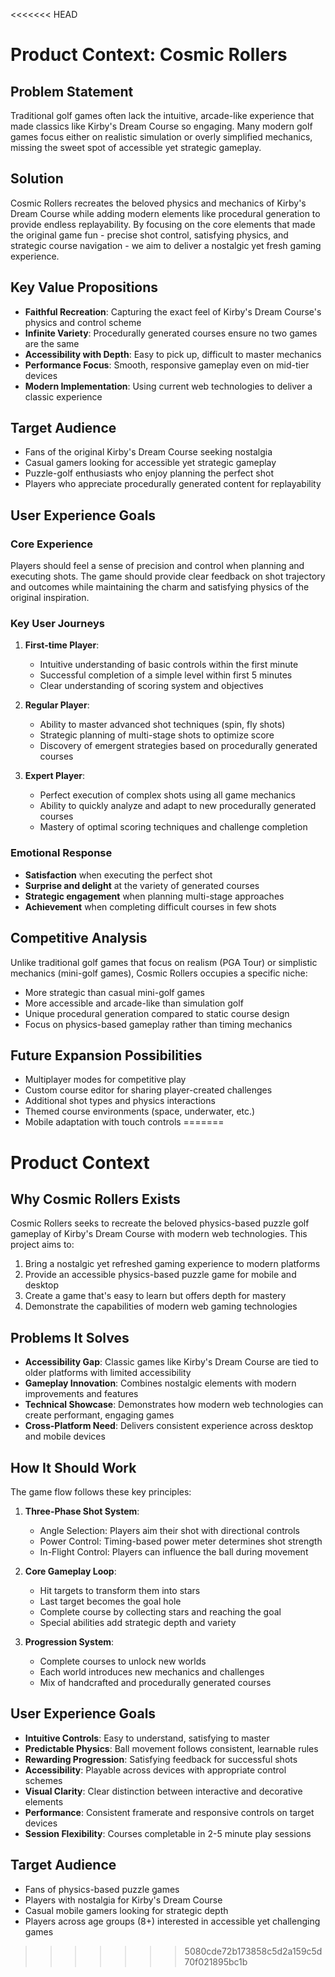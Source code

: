 <<<<<<< HEAD
# Product Context: Cosmic Rollers

## Problem Statement
Traditional golf games often lack the intuitive, arcade-like experience that made classics like Kirby's Dream Course so engaging. Many modern golf games focus either on realistic simulation or overly simplified mechanics, missing the sweet spot of accessible yet strategic gameplay.

## Solution
Cosmic Rollers recreates the beloved physics and mechanics of Kirby's Dream Course while adding modern elements like procedural generation to provide endless replayability. By focusing on the core elements that made the original game fun - precise shot control, satisfying physics, and strategic course navigation - we aim to deliver a nostalgic yet fresh gaming experience.

## Key Value Propositions
- **Faithful Recreation**: Capturing the exact feel of Kirby's Dream Course's physics and control scheme
- **Infinite Variety**: Procedurally generated courses ensure no two games are the same
- **Accessibility with Depth**: Easy to pick up, difficult to master mechanics
- **Performance Focus**: Smooth, responsive gameplay even on mid-tier devices
- **Modern Implementation**: Using current web technologies to deliver a classic experience

## Target Audience
- Fans of the original Kirby's Dream Course seeking nostalgia
- Casual gamers looking for accessible yet strategic gameplay
- Puzzle-golf enthusiasts who enjoy planning the perfect shot
- Players who appreciate procedurally generated content for replayability

## User Experience Goals

### Core Experience
Players should feel a sense of precision and control when planning and executing shots. The game should provide clear feedback on shot trajectory and outcomes while maintaining the charm and satisfying physics of the original inspiration.

### Key User Journeys
1. **First-time Player**:
   - Intuitive understanding of basic controls within the first minute
   - Successful completion of a simple level within first 5 minutes
   - Clear understanding of scoring system and objectives

2. **Regular Player**:
   - Ability to master advanced shot techniques (spin, fly shots)
   - Strategic planning of multi-stage shots to optimize score
   - Discovery of emergent strategies based on procedurally generated courses

3. **Expert Player**:
   - Perfect execution of complex shots using all game mechanics
   - Ability to quickly analyze and adapt to new procedurally generated courses
   - Mastery of optimal scoring techniques and challenge completion

### Emotional Response
- **Satisfaction** when executing the perfect shot
- **Surprise and delight** at the variety of generated courses
- **Strategic engagement** when planning multi-stage approaches
- **Achievement** when completing difficult courses in few shots

## Competitive Analysis
Unlike traditional golf games that focus on realism (PGA Tour) or simplistic mechanics (mini-golf games), Cosmic Rollers occupies a specific niche:

- More strategic than casual mini-golf games
- More accessible and arcade-like than simulation golf
- Unique procedural generation compared to static course design
- Focus on physics-based gameplay rather than timing mechanics

## Future Expansion Possibilities
- Multiplayer modes for competitive play
- Custom course editor for sharing player-created challenges
- Additional shot types and physics interactions
- Themed course environments (space, underwater, etc.)
- Mobile adaptation with touch controls 
=======
# Product Context

## Why Cosmic Rollers Exists
Cosmic Rollers seeks to recreate the beloved physics-based puzzle golf gameplay of Kirby's Dream Course with modern web technologies. This project aims to:

1. Bring a nostalgic yet refreshed gaming experience to modern platforms
2. Provide an accessible physics-based puzzle game for mobile and desktop 
3. Create a game that's easy to learn but offers depth for mastery
4. Demonstrate the capabilities of modern web gaming technologies

## Problems It Solves
- **Accessibility Gap**: Classic games like Kirby's Dream Course are tied to older platforms with limited accessibility
- **Gameplay Innovation**: Combines nostalgic elements with modern improvements and features
- **Technical Showcase**: Demonstrates how modern web technologies can create performant, engaging games
- **Cross-Platform Need**: Delivers consistent experience across desktop and mobile devices

## How It Should Work
The game flow follows these key principles:

1. **Three-Phase Shot System**:
   - Angle Selection: Players aim their shot with directional controls
   - Power Control: Timing-based power meter determines shot strength
   - In-Flight Control: Players can influence the ball during movement

2. **Core Gameplay Loop**:
   - Hit targets to transform them into stars
   - Last target becomes the goal hole
   - Complete course by collecting stars and reaching the goal
   - Special abilities add strategic depth and variety

3. **Progression System**:
   - Complete courses to unlock new worlds
   - Each world introduces new mechanics and challenges
   - Mix of handcrafted and procedurally generated courses

## User Experience Goals
- **Intuitive Controls**: Easy to understand, satisfying to master
- **Predictable Physics**: Ball movement follows consistent, learnable rules
- **Rewarding Progression**: Satisfying feedback for successful shots
- **Accessibility**: Playable across devices with appropriate control schemes
- **Visual Clarity**: Clear distinction between interactive and decorative elements
- **Performance**: Consistent framerate and responsive controls on target devices
- **Session Flexibility**: Courses completable in 2-5 minute play sessions

## Target Audience
- Fans of physics-based puzzle games
- Players with nostalgia for Kirby's Dream Course
- Casual mobile gamers looking for strategic depth
- Players across age groups (8+) interested in accessible yet challenging games 
>>>>>>> 5080cde72b173858c5d2a159c5d70f021895bc1b
